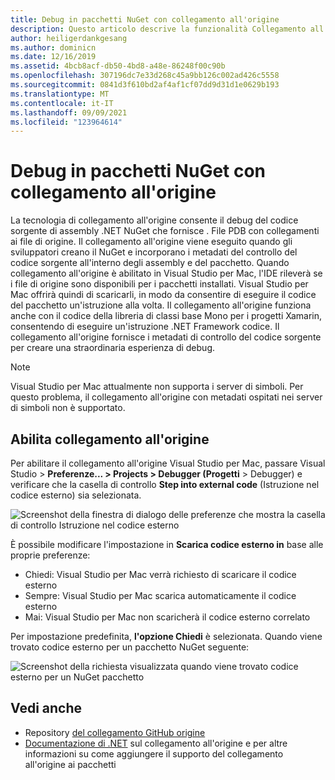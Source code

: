 ```yaml
---
title: Debug in pacchetti NuGet con collegamento all'origine
description: Questo articolo descrive la funzionalità Collegamento all'origine in Visual Studio per Mac.
author: heiligerdankgesang
ms.author: dominicn
ms.date: 12/16/2019
ms.assetid: 4bcb8acf-db50-4bd8-a48e-86248f00c90b
ms.openlocfilehash: 307196dc7e33d268c45a9bb126c002ad426c5558
ms.sourcegitcommit: 0841d3f610bd2af4af1cf07dd9d31d1e0629b193
ms.translationtype: MT
ms.contentlocale: it-IT
ms.lasthandoff: 09/09/2021
ms.locfileid: "123964614"
---
```

# <a name="debugging-into-nuget-packages-with-source-link"></a>Debug in pacchetti NuGet con collegamento all'origine

La tecnologia di collegamento all'origine consente il debug del codice sorgente di assembly .NET NuGet che fornisce . File PDB con collegamenti ai file di origine. Il collegamento all'origine viene eseguito quando gli sviluppatori creano il NuGet e incorporano i metadati del controllo del codice sorgente all'interno degli assembly e del pacchetto. Quando collegamento all'origine è abilitato in Visual Studio per Mac, l'IDE rileverà se i file di origine sono disponibili per i pacchetti installati. Visual Studio per Mac offrirà quindi di scaricarli, in modo da consentire di eseguire il codice del pacchetto un'istruzione alla volta. Il collegamento all'origine funziona anche con il codice della libreria di classi base Mono per i progetti Xamarin, consentendo di eseguire un'istruzione .NET Framework codice. Il collegamento all'origine fornisce i metadati di controllo del codice sorgente per creare una straordinaria esperienza di debug.

> [!NOTE]
> Visual Studio per Mac attualmente non supporta i server di simboli. Per questo problema, il collegamento all'origine con metadati ospitati nei server di simboli non è supportato.

## <a name="enable-source-link"></a>Abilita collegamento all'origine

Per abilitare il collegamento all'origine Visual Studio per Mac, passare Visual Studio > **Preferenze... > Projects > Debugger (Progetti** > Debugger) e verificare che la casella di controllo **Step into external code** (Istruzione nel codice esterno) sia selezionata.

![Screenshot della finestra di dialogo delle preferenze che mostra la casella di controllo Istruzione nel codice esterno](media/source-link1.png)

È possibile modificare l'impostazione in **Scarica codice esterno in** base alle proprie preferenze:
* Chiedi: Visual Studio per Mac verrà richiesto di scaricare il codice esterno
* Sempre: Visual Studio per Mac scarica automaticamente il codice esterno
* Mai: Visual Studio per Mac non scaricherà il codice esterno correlato

Per impostazione predefinita, **l'opzione Chiedi** è selezionata. Quando viene trovato codice esterno per un pacchetto NuGet seguente:

![Screenshot della richiesta visualizzata quando viene trovato codice esterno per un NuGet pacchetto](media/source-link2.png)


## <a name="see-also"></a>Vedi anche

- Repository [del collegamento GitHub origine](https://github.com/dotnet/sourcelink/blob/master/README.md)
- [Documentazione di .NET](/dotnet/standard/library-guidance/sourcelink) sul collegamento all'origine e per altre informazioni su come aggiungere il supporto del collegamento all'origine ai pacchetti